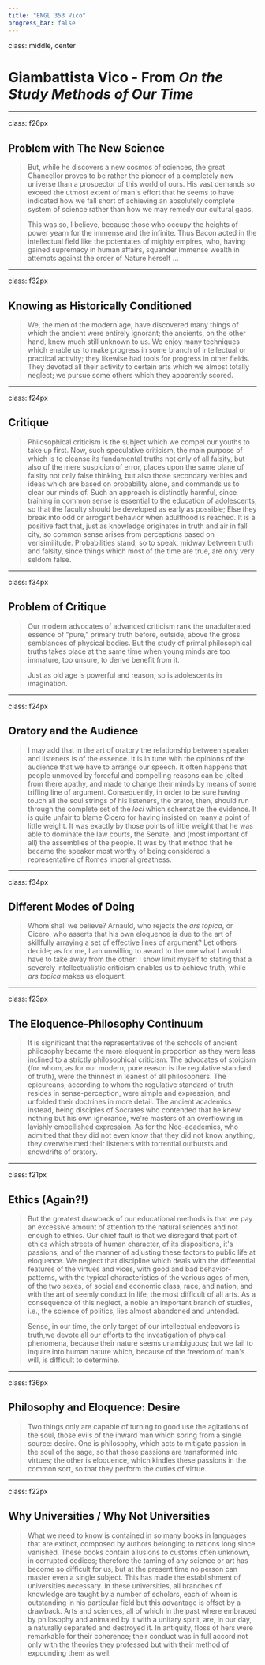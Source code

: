 ```yaml
---
title: "ENGL 353 Vico"
progress_bar: false
---
```

class: middle, center

# Giambattista Vico - From *On the Study Methods of Our Time*
---
class: f26px
## Problem with The New Science

> But, while he discovers a new cosmos of sciences, the great Chancellor proves to be rather the pioneer of a completely new universe than a prospector of this world of ours. His vast demands so exceed the utmost extent of man's effort that he seems to have indicated how we fall short of achieving an absolutely complete system of science rather than how we may remedy our cultural gaps.
>
> This was so, I believe, because those who occupy the heights of power yearn for the immense and the infinite. Thus Bacon acted in the intellectual field like the potentates of mighty empires, who, having gained supremacy in human affairs, squander immense wealth in attempts against the order of Nature herself ...
---
class: f32px
## Knowing as Historically Conditioned

>We, the men of the modern age, have discovered many things of which the ancient were entirely ignorant; the ancients, on the other hand, knew much still unknown to us. We enjoy many techniques which enable us to make progress in some branch of intellectual or practical activity; they likewise had tools for progress in other fields. They devoted all their activity to certain arts which we almost totally neglect; we pursue some others which they apparently scored.

---
class: f24px
## Critique

>Philosophical criticism is the subject which we compel our youths to take up first. Now, such speculative criticism, the main purpose of which is to cleanse its fundamental truths not only of all falsity, but also of the mere suspicion of error, places upon the same plane of falsity not only false thinking, but also those secondary verities and ideas which are based on probability alone, and commands us to clear our minds of. Such an approach is distinctly harmful, since training in common sense is essential to the education of adolescents, so that the faculty should be developed as early as possible; Else they break into odd or arrogant behavior when adulthood is reached. It is a positive fact that, just as knowledge originates in truth and air in fall city, so common sense arises from perceptions based on verisimilitude. Probabilities stand, so to speak, midway between truth and falsity, since things which most of the time are true, are only very seldom false.

---
class: f34px
## Problem of Critique

>Our modern advocates of advanced criticism rank the unadulterated essence of "pure," primary truth before, outside, above the gross semblances of physical bodies. But the study of primal philosophical truths takes place at the same time when young minds are too immature, too unsure, to derive benefit from it.
>
> Just as old age is powerful and reason, so is adolescents in imagination.

---
class: f24px
## Oratory and the Audience
>I may add that in the art of oratory the relationship between speaker and listeners is of the essence. It is in tune with the opinions of the audience that we have to arrange our speech. It often happens that people unmoved by forceful and compelling reasons can be jolted from there apathy, and made to change their minds by means of some trifling line of argument. Consequently, in order to be sure having touch all the soul strings of his listeners, the orator, then, should run through the complete set of the *loci* which schematize the evidence. It is quite unfair to blame Cicero for having insisted on many a point of little weight. It was exactly by those points of little weight that he was able to dominate the law courts, the Senate, and (most important of all) the assemblies of the people. It was by that method that he became the speaker most worthy of being considered a representative of Romes imperial greatness.

---
class: f34px
## Different Modes of Doing

>Whom shall we believe? Arnauld, who rejects the *ars topica*, or Cicero, who asserts that his own eloquence is due to the art of skillfully arraying a set of effective lines of argument? Let others decide; as for me, I am unwilling to award to the one what I would have to take away from the other: I show limit myself to stating that a severely intellectualistic criticism enables us to achieve truth, while *ars topica* makes us eloquent.

---
class: f23px
## The Eloquence-Philosophy Continuum

>It is significant that the representatives of the schools of ancient philosophy became the more eloquent in proportion as they were less inclined to a strictly philosophical criticism. The advocates of stoicism (for whom, as for our modern, pure reason is the regulative standard of truth), were the thinnest in leanest of all philosophers. The epicureans, according to whom the regulative standard of truth resides in sense-perception, were simple and expression, and unfolded their doctrines in more detail. The ancient academics instead, being disciples of Socrates who contended that he knew nothing but his own ignorance, we're masters of an overflowing in lavishly embellished expression. As for the Neo-academics, who admitted that they did not even know that they did not know anything, they overwhelmed their listeners with torrential outbursts and snowdrifts of oratory.

---
class: f21px
## Ethics (Again?!)

>But the greatest drawback of our educational methods is that we pay an excessive amount of attention to the natural sciences and not enough to ethics. Our chief fault is that we disregard that part of ethics which streets of human character, of its dispositions, it's passions, and of the manner of adjusting these factors to public life at eloquence. We neglect that discipline which deals with the differential features of the virtues and vices, with good and bad behavior-patterns, with the typical characteristics of the various ages of men, of the two sexes, of social and economic class, race, and nation, and with the art of seemly conduct in life, the most difficult of all arts. As a consequence of this neglect, a noble an important branch of studies, i.e., the science of politics, lies almost abandoned and untended.
>
>Sense, in our time, the only target of our intellectual endeavors is truth,we devote all our efforts to the investigation of physical phenomena, because their nature seems unambiguous; but we fail to inquire into human nature which, because of the freedom of man's will, is difficult to determine.


---
class: f36px
## Philosophy and Eloquence: Desire

>Two things only are capable of turning to good use the agitations of the soul, those evils of the inward man which spring from a single source: desire. One is philosophy, which acts to mitigate passion in the soul of the sage, so that those passions are transformed into virtues; the other is eloquence, which kindles these passions in the common sort, so that they perform the duties of virtue.

---
class: f22px
## Why Universities / Why Not Universities

>What we need to know is contained in so many books in languages that are extinct, composed by authors belonging to nations long since vanished. These books contain allusions to customs often unknown, in corrupted codices; therefore the taming of any science or art has become so difficult for us, but at the present time no person can master even a single subject. This has made the establishment of universities necessary. In these universities, all branches of knowledge are taught by a number of scholars, each of whom is outstanding in his particular field but this advantage is offset by a drawback. Arts and sciences, all of which in the past where embraced by philosophy and animated by it with a unitary spirit, are, in our day, a naturally separated and destroyed it. In antiquity, floss of hers were remarkable for their coherence; their conduct was in full accord not only with the theories they professed but with their method of expounding them as well.